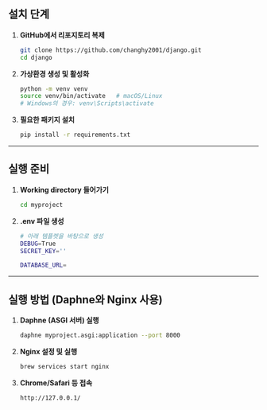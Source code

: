 ## 설치 단계

1. **GitHub에서 리포지토리 복제**
   ```bash
   git clone https://github.com/changhy2001/django.git
   cd django
   ```

2. **가상환경 생성 및 활성화**
   ```bash
   python -m venv venv
   source venv/bin/activate   # macOS/Linux
   # Windows의 경우: venv\Scripts\activate
   ```

3. **필요한 패키지 설치**
   ```bash
   pip install -r requirements.txt
   ```
---

## 실행 준비

1. **Working directory 들어가기**
   ```bash
   cd myproject
   ```

2. **.env 파일 생성**
   ```bash
   # 아래 템플렛을 바탕으로 생성
   DEBUG=True
   SECRET_KEY=''

   DATABASE_URL=
   ```
---

## 실행 방법 (Daphne와 Nginx 사용)
   
1. **Daphne (ASGI 서버) 실행**
   ```bash
   daphne myproject.asgi:application --port 8000
   ```

2. **Nginx 설정 및 실행**
   ```bash
   brew services start nginx
   ```
   
3. **Chrome/Safari 등 접속**
   ```bash
   http://127.0.0.1/
   ```

